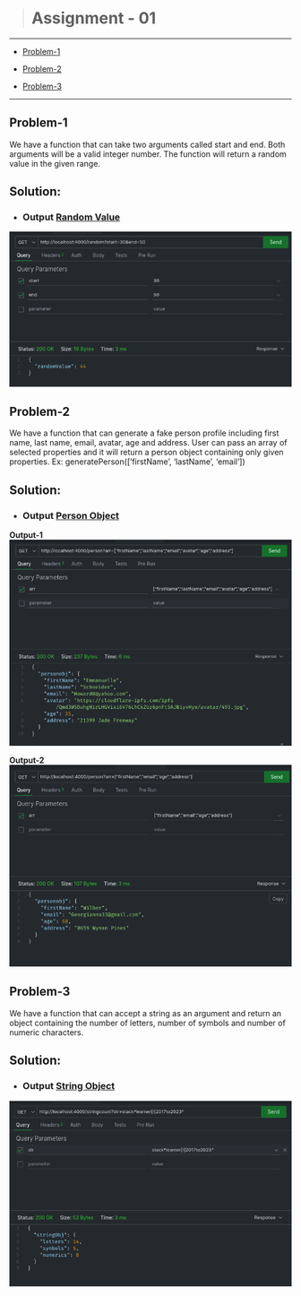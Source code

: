 > # Assignment - 01

---

- [Problem-1](#problem-1)

- [Problem-2](#problem-2)

- [Problem-3](#problem-3)

---

## Problem-1

We have a function that can take two arguments called start and end. Both arguments will be a valid integer number. The function will return a random value in the given range.

## Solution:

- ### Output [Random Value](https://github.com/Mr-Anik1/BackendAssignment/blob/master/1.Assignment_1/src/appLogics/randomValue.js)

![random_value](./testImage/1.randomValue.png)

## Problem-2

We have a function that can generate a fake person profile including first name, last name, email, avatar, age and address. User can pass an array of selected properties and it will return a person object containing only given properties. Ex: generatePerson([’firstName’, ‘lastName’, ‘email’])

## Solution:

- ### Output [Person Object](https://github.com/Mr-Anik1/BackendAssignment/blob/master/1.Assignment_1/src/appLogics/newPersonObj.js)

**Output-1**
![person_object](./testImage/2.1.peson.png)

**Output-2**
![person_object](./testImage/2.2.person.png)

## Problem-3

We have a function that can accept a string as an argument and return an object containing the number of letters, number of symbols and number of numeric characters.

## Solution:

- ### Output [String Object](https://github.com/Mr-Anik1/BackendAssignment/blob/master/1.Assignment_1/src/appLogics/stringCount.js)

![string_object](./testImage/3.stringCountObj.png)
